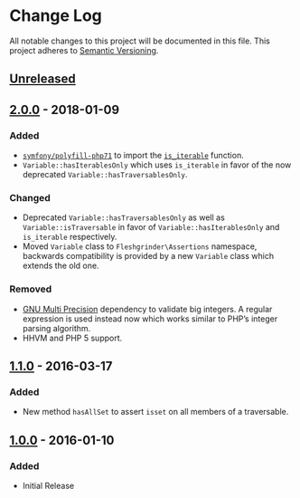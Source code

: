 # Change Log
All notable changes to this project will be documented in this file.
This project adheres to [Semantic Versioning](http://semver.org/).

## [Unreleased]

## [2.0.0] - 2018-01-09
### Added
- [`symfony/polyfill-php71`](https://github.com/symfony/polyfill-php71) to
  import the [`is_iterable`](https://php.net/is-iterable) function.
- `Variable::hasIterablesOnly` which uses `is_iterable` in favor of the now
  deprecated `Variable::hasTraversablesOnly`.
### Changed
- Deprecated `Variable::hasTraversablesOnly` as well as
  `Variable::isTraversable` in favor of `Variable::hasIterablesOnly` and
  `is_iterable` respectively.
- Moved `Variable` class to `Fleshgrinder\Assertions` namespace, backwards
  compatibility is provided by a new `Variable` class which extends the old
  one.
### Removed
- [GNU Multi Precision](https://php.net/gmp) dependency to validate big
  integers. A regular expression is used instead now which works similar to
  PHP’s integer parsing algorithm.
- HHVM and PHP 5 support.

## [1.1.0] - 2016-03-17
### Added
- New method `hasAllSet` to assert `isset` on all members of a traversable.

## [1.0.0] - 2016-01-10
### Added
- Initial Release

[Unreleased]: https://github.com/fleshgrinder/php-assertion/compare/2.0.0...HEAD
[2.0.0]: https://github.com/fleshgrinder/php-assertion/compare/1.1.0...2.0.0
[1.1.0]: https://github.com/fleshgrinder/php-assertion/compare/v1.0.0...1.1.0
[1.0.0]: https://github.com/fleshgrinder/php-assertion/compare/v1.0.0...1.1.0
